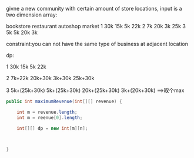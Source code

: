 
givne a new community with certain amount of store locations, input is 
a two dimension array:

   bookstore   restaurant   autoshop   market
1    30k            15k       5k        22k
2    7k            20k        3k        25k
3     5k            5k        20k       3k


constraint:you can not have the same type of business at adjacent location


dp:

1     30k               15k                   5k       22k

2      7k+22k          20k+30k           3k+30k       25k+30k


3      5k+(25k+30k)    5k+(25k+30k)      20k+(25k+30k)   3k+(20k+30k)       ==>取个max



```java
public int maximumRevenue(int[][] revenue) {

    int m = revenue.length;
    int m = reenue[0].length;

    int[][] dp = new int[m][n];

    

}



```